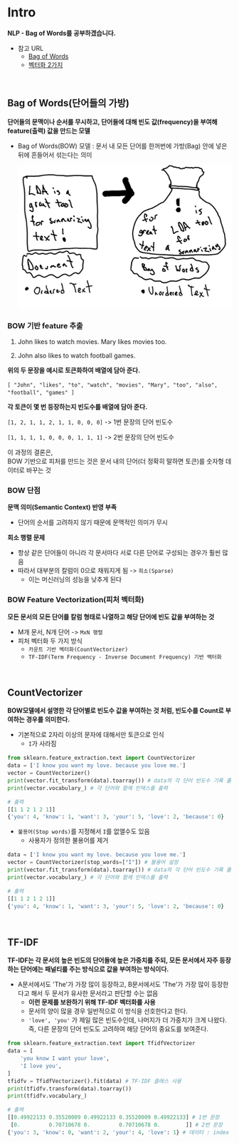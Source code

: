 # Intro

**NLP - Bag of Words를 공부하겠습니다.**  

* 참고 URL
  * [Bag of Words](https://bkshin.tistory.com/entry/NLP-5-Bag-of-Words-BOW)
  * [벡터화 2가지](https://bkshin.tistory.com/entry/NLP-6-%EC%B9%B4%EC%9A%B4%ED%84%B0-%EA%B8%B0%EB%B0%98-%EB%B2%A1%ED%84%B0%ED%99%94CountVectorizer%EC%99%80-TF-IDF-%EB%B2%A1%ED%84%B0%ED%99%94)
  

<br>

## Bag of Words(단어들의 가방)

**단어들의 문맥이나 순서를 무시하고, 단어들에 대해 빈도 값(frequency)을 부여해 feature(출력) 값을 만드는 모델**

* Bag of Words(BOW) 모델 : 문서 내 모든 단어를 한꺼번에 가방(Bag) 안에 넣은 뒤에 흔들어서 섞는다는 의미

  <img src="..\images\2022-11-15-(nlp_bow)Study_Week5\image-20221120190909087.png" alt="image-20221120190909087" style="zoom:80%;" />



### BOW 기반 feature 추출

1) John likes to watch movies. Mary likes movies too.

2) John also likes to watch football games.



**위의 두 문장을 예시로 토큰화하여 배열에 담아 준다.**

`[ "John", "likes", "to", "watch", "movies", "Mary", "too", "also", "football", "games" ]`



**각 토큰이 몇 번 등장하는지 빈도수를 배열에 담아 준다.** 

`[1, 2, 1, 1, 2, 1, 1, 0, 0, 0]` -> 1번 문장의 단어 빈도수

`[1, 1, 1, 1, 0, 0, 0, 1, 1, 1]` -> 2번 문장의 단어 빈도수



이 과정의 결론은,  
BOW 기반으로 피처를 만드는 것은 문서 내의 단어(더 정확히 말하면 토큰)를 숫자형 데이터로 바꾸는 것



### BOW 단점

**문맥 의미(Semantic Context) 반영 부족**

* 단어의 순서를 고려하지 않기 때문에 문맥적인 의미가 무시

**희소 행렬 문제**

* 항상 같은 단어들이 아니라 각 문서마다 서로 다른 단어로 구성되는 경우가 훨씬 많음
* 따라서 대부분의 칼럼이 0으로 채워지게 됨 -> `희소(Sparse)`
  * 이는 머신러닝의 성능을 낮추게 된다



### BOW Feature Vectorization(피처 벡터화)

**모든 문서의 모든 단어를 칼럼 형태로 나열하고 해당 단어에 빈도 값을 부여하는 것**

* M개 문서, N개 단어 -> `MxN 행렬`
* 피처 벡터화 두 가지 방식
  * `카운트 기반 벡터화(CountVectorizer)`
  * `TF-IDF(Term Frequency - Inverse Document Frequency) 기반 벡터화`

<br>

## CountVectorizer

**BOW모델에서 설명한 각 단어별로 빈도수 값을 부여하는 것 처럼, 빈도수를 Count로 부여하는 경우를 의미한다.**

* 기본적으로 2자리 이상의 문자에 대해서만 토큰으로 인식
  * `I`가 사라짐

```python
from sklearn.feature_extraction.text import CountVectorizer
data = ['I know you want my love. because you love me.']
vector = CountVectorizer()
print(vector.fit_transform(data).toarray()) # data의 각 단어 빈도수 기록 출력
print(vector.vocabulary_) # 각 단어와 함께 인덱스를 출력
```

```python
# 출력
[[1 1 2 1 2 1]]
{'you': 4, 'know': 1, 'want': 3, 'your': 5, 'love': 2, 'because': 0}
```



* `불용어(Stop words)`를 지정해서 `I`를 없앨수도 있음
  * 사용자가 정의한 불용어를 제거

```python
data = ['I know you want my love. because you love me.']
vector = CountVectorizer(stop_words=["I"]) # 불용어 설정
print(vector.fit_transform(data).toarray()) # data의 각 단어 빈도수 기록 출력
print(vector.vocabulary_) # 각 단어와 함께 인덱스를 출력
```

```python
# 출력
[[1 1 2 1 2 1]]
{'you': 4, 'know': 1, 'want': 3, 'your': 5, 'love': 2, 'because': 0}
```

<br>

## TF-IDF

**TF-IDF는 각 문서의 높은 빈도의 단어들에 높은 가중치를 주되, 모든 문서에서 자주 등장하는 단어에는 패널티를 주는 방식으로 값을 부여하는 방식이다.**

* A문서에서도 'The'가 가장 많이 등장하고, B문서에서도 'The'가 가장 많이 등장한다고 해서 두 문서가 유사한 문서라고 판단할 수는 없음  
  * **이런 문제를 보완하기 위해 TF-IDF 벡터화를 사용**
  * 문서의 양이 많을 경우 일반적으로 이 방식을 선호한다고 한다.
  * `'love', 'you'` 가 제일 많은 빈도수인데, 나머지가 더 가중치가 크게 나왔다.  
    즉, 다른 문장의 단어 빈도도 고려하여 해당 단어의 중요도를 보여준다.

```python
from sklearn.feature_extraction.text import TfidfVectorizer
data = [
    'you know I want your love',
    'I love you',
]
tfidfv = TfidfVectorizer().fit(data) # TF-IDF 클래스 사용
print(tfidfv.transform(data).toarray())
print(tfidfv.vocabulary_)
```

```python
# 출력
[[0.49922133 0.35520009 0.49922133 0.35520009 0.49922133] # 1번 문장
 [0.         0.70710678 0.         0.70710678 0.        ]] # 2번 문장
{'you': 3, 'know': 0, 'want': 2, 'your': 4, 'love': 1} # 데이터 : index
```

